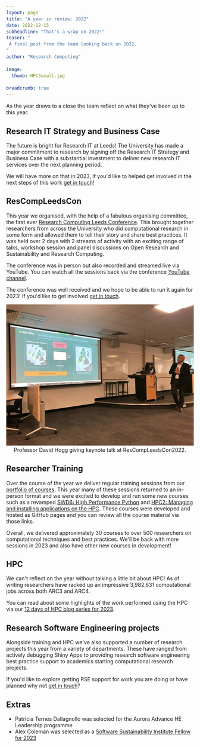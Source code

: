 ```yaml
---
layout: page
title: "A year in review: 2022"
date: 2022-12-15
subheadline: "That's a wrap on 2022!"
teaser: "
 A final post from the team looking back on 2022.
"
author: "Research Computing"

image:
  thumb: HPC3small.jpg

breadcrumb: true
---
```


As the year draws to a close the team reflect on what they've been up to this year.

## Research IT Strategy and Business Case

The future is bright for Research IT at Leeds! The University has made a major commitment to research by signing off the Research IT Strategy and Business Case with a substantial investment to deliver new research IT services over the next planning period.

We will have more on that in 2023, if you'd like to helped get involved in the next steps of this work [get in touch](https://it.leeds.ac.uk/it?id=sc_cat_item&sys_id=7587b2530f675f00a82247ece1050eda)!

## ResCompLeedsCon

This year we organised, with the help of a fabulous organising committee, the first ever [Research Computing Leeds Conference](https://rescompleedscon.github.io/conference2022/). This brought together researchers from across the University who did computational research in some form and allowed them to tell their story and share best practices. It was held over 2 days with 2 streams of activity with an exciting range of talks, workshop session and panel discussions on Open Research and Sustainability and Research Computing.

The conference was in person but also recorded and streamed live via YouTube. You can watch all the sessions back via the conference [YouTube channel](https://www.youtube.com/channel/UCcakxuKGW8bW9Dus-9OW4Tw).

The conference was well received and we hope to be able to run it again for 2023! If you'd like to get involved [get in touch](https://it.leeds.ac.uk/it?id=sc_cat_item&sys_id=7587b2530f675f00a82247ece1050eda).

<div style="text-align:center">

  <img alt="David Hogg giving keynote talk at ResCompLeedsCon2022" src="/images/blog/endofyear2022/rescompleedscon-davidhogg.jpg">
      <figcaption>
        Professor David Hogg giving keynote talk at ResCompLeedsCon2022.
      </figcaption> 
</div>

## Researcher Training

Over the course of the year we deliver regular training sessions from our [portfolio of courses](https://arc.leeds.ac.uk/training/courses/). This year many of these sessions returned to an in-person format and we were excited to develop and run some new courses such as a revamped [SWD6: High Performance Python](https://arctraining.github.io/swd6_hpp/) and [HPC2: Managing and installing applications on the HPC](https://arctraining.github.io/hpc2-software/welcome.html). These courses were developed and hosted as GitHub pages and you can review all the course material via those links.

Overall, we delivered approximately 30 courses to over 500 researchers on computational techniques and best practices. We'll be back with more sessions in 2023 and also have other new courses in development!

## HPC

We can't reflect on the year without talking a little bit about HPC! As of writing researchers have racked up an impressive 3,982,631 computational jobs across both ARC3 and ARC4. 

You can read about some highlights of the work performed using the HPC via our [12 days of HPC blog series for 2023](https://arc.leeds.ac.uk/blog/).

## Research Software Engineering projects

Alongside training and HPC we've also supported a number of research projects this year from a variety of departments. These have ranged from actively debugging Shiny Apps to providing research software engineering best practice support to academics starting computational research projects.

If you'd like to explore getting RSE support for work you are doing or have planned why not [get in touch](https://it.leeds.ac.uk/it?id=sc_cat_item&sys_id=7587b2530f675f00a82247ece1050eda)?


## Extras

- Patricia Ternes Dallagnollo was selected for the Aurora Advance HE Leadership programme
- Alex Coleman was selected as a [Software Sustainability Institute Fellow for 2023](https://software.ac.uk/blog/2022-12-15-announcing-2023-software-sustainability-institute-fellows)
